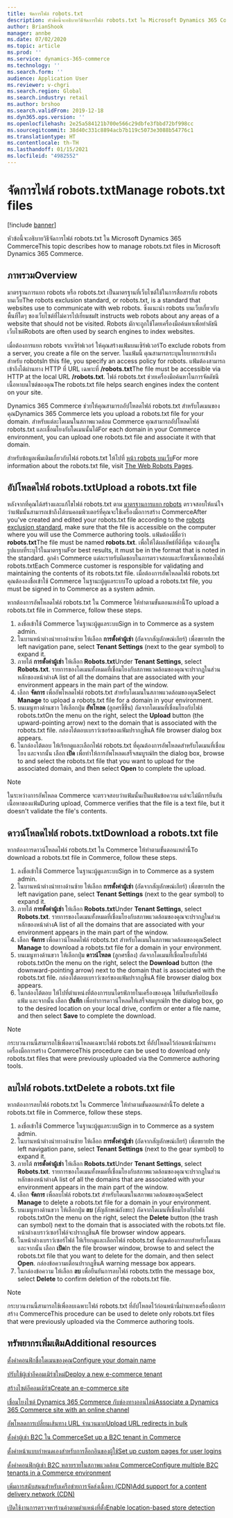 ```yaml
---
title: จัดการไฟล์ robots.txt
description: หัวข้อนี้จะอธิบายวิธีจัดการไฟล์ robots.txt ใน Microsoft Dynamics 365 Commerce
author: BrianShook
manager: annbe
ms.date: 07/02/2020
ms.topic: article
ms.prod: ''
ms.service: dynamics-365-commerce
ms.technology: ''
ms.search.form: ''
audience: Application User
ms.reviewer: v-chgri
ms.search.region: Global
ms.search.industry: retail
ms.author: brshoo
ms.search.validFrom: 2019-12-18
ms.dyn365.ops.version: ''
ms.openlocfilehash: 2e25a584121b700e566c29dbfe3fbbd72bf998cc
ms.sourcegitcommit: 38d40c331c8894acb7b119c5073e3088b54776c1
ms.translationtype: HT
ms.contentlocale: th-TH
ms.lasthandoff: 01/15/2021
ms.locfileid: "4982552"
---
```

# <a name="manage-robotstxt-files"></a><span data-ttu-id="8c0f5-103">จัดการไฟล์ robots.txt</span><span class="sxs-lookup"><span data-stu-id="8c0f5-103">Manage robots.txt files</span></span>


[!include [banner](includes/banner.md)]

<span data-ttu-id="8c0f5-104">หัวข้อนี้จะอธิบายวิธีจัดการไฟล์ robots.txt ใน Microsoft Dynamics 365 Commerce</span><span class="sxs-lookup"><span data-stu-id="8c0f5-104">This topic describes how to manage robots.txt files in Microsoft Dynamics 365 Commerce.</span></span>

## <a name="overview"></a><span data-ttu-id="8c0f5-105">ภาพรวม</span><span class="sxs-lookup"><span data-stu-id="8c0f5-105">Overview</span></span>

<span data-ttu-id="8c0f5-106">มาตรฐานการแยก robots หรือ robots.txt เป็นมาตรฐานที่เว็บไซต์ใช้ในการสื่อสารกับ robots บนเว็บ</span><span class="sxs-lookup"><span data-stu-id="8c0f5-106">The robots exclusion standard, or robots.txt, is a standard that websites use to communicate with web robots.</span></span> <span data-ttu-id="8c0f5-107">ซึ่งแนะนำ robots บนเว็บเกี่ยวกับพื้นที่ใดๆ ของเว็บไซต์ที่ไม่ควรไปเยี่ยมชม</span><span class="sxs-lookup"><span data-stu-id="8c0f5-107">It instructs web robots about any areas of a website that should not be visited.</span></span> <span data-ttu-id="8c0f5-108">Robots มักจะถูกใช้โดยเครื่องมือค้นหาเพื่อทำดัชนีเว็บไซต์</span><span class="sxs-lookup"><span data-stu-id="8c0f5-108">Robots are often used by search engines to index websites.</span></span>

<span data-ttu-id="8c0f5-109">เมื่อต้องการแยก robots จากเซิร์ฟเวอร์ ให้คุณสร้างแฟ้มบนเซิร์ฟเวอร์</span><span class="sxs-lookup"><span data-stu-id="8c0f5-109">To exclude robots from a server, you create a file on the server.</span></span> <span data-ttu-id="8c0f5-110">ในแฟ้มนี้ คุณสามารถระบุนโยบายการเข้าถึงสำหรับ robots</span><span class="sxs-lookup"><span data-stu-id="8c0f5-110">In this file, you specify an access policy for robots.</span></span> <span data-ttu-id="8c0f5-111">แฟ้มต้องสามารถเข้าถึงได้ผ่านทาง HTTP ที่ URL เฉพาะที่ **/robots.txt**</span><span class="sxs-lookup"><span data-stu-id="8c0f5-111">The file must be accessible via HTTP at the local URL **/robots.txt**.</span></span> <span data-ttu-id="8c0f5-112">ไฟล์ robots.txt ช่วยเครื่องมือค้นหาในการจัดดัชนีเนื้อหาบนไซต์ของคุณ</span><span class="sxs-lookup"><span data-stu-id="8c0f5-112">The robots.txt file helps search engines index the content on your site.</span></span>

<span data-ttu-id="8c0f5-113">Dynamics 365 Commerce ช่วยให้คุณสามารถอัปโหลดไฟล์ robots.txt สำหรับโดเมนของคุณ</span><span class="sxs-lookup"><span data-stu-id="8c0f5-113">Dynamics 365 Commerce lets you upload a robots.txt file for your domain.</span></span> <span data-ttu-id="8c0f5-114">สำหรับแต่ละโดเมนในสภาพแวดล้อม Commerce คุณสามารถอัปโหลดไฟล์ robots.txt และเชื่อมโยงกับโดเมนนั้นได้</span><span class="sxs-lookup"><span data-stu-id="8c0f5-114">For each domain in your Commerce environment, you can upload one robots.txt file and associate it with that domain.</span></span>

<span data-ttu-id="8c0f5-115">สำหรับข้อมูลเพิ่มเติมเกี่ยวกับไฟล์ robots.txt ให้ไปที่ [หน้า robots บนเว็บ](https://www.robotstxt.org/)</span><span class="sxs-lookup"><span data-stu-id="8c0f5-115">For more information about the robots.txt file, visit [The Web Robots Pages](https://www.robotstxt.org/).</span></span>

## <a name="upload-a-robotstxt-file"></a><span data-ttu-id="8c0f5-116">อัปโหลดไฟล์ robots.txt</span><span class="sxs-lookup"><span data-stu-id="8c0f5-116">Upload a robots.txt file</span></span>

<span data-ttu-id="8c0f5-117">หลังจากที่คุณได้สร้างและแก้ไขไฟล์ robots.txt ตาม [มาตรฐานการแยก robots](https://www.robotstxt.org/orig.html) ตรวจสอบให้แน่ใจว่าแฟ้มนั้นสามารถเข้าถึงได้บนคอมพิวเตอร์ที่คุณจะใช้เครื่องมือการสร้าง Commerce</span><span class="sxs-lookup"><span data-stu-id="8c0f5-117">After you've created and edited your robots.txt file according to the [robots exclusion standard](https://www.robotstxt.org/orig.html), make sure that the file is accessible on the computer where you will use the Commerce authoring tools.</span></span> <span data-ttu-id="8c0f5-118">แฟ้มต้องมีชื่อว่า **robots.txt**</span><span class="sxs-lookup"><span data-stu-id="8c0f5-118">The file must be named **robots.txt**.</span></span> <span data-ttu-id="8c0f5-119">เพื่อให้ได้ผลลัพธ์ที่ดีที่สุด จะต้องอยู่ในรูปแบบที่ระบุไว้ในมาตรฐาน</span><span class="sxs-lookup"><span data-stu-id="8c0f5-119">For best results, it must be in the format that is noted in the standard.</span></span> <span data-ttu-id="8c0f5-120">ลูกค้า Commerce แต่ละรายรับผิดชอบในการตรวจสอบและรักษาเนื้อหาของไฟล์ robots.txt</span><span class="sxs-lookup"><span data-stu-id="8c0f5-120">Each Commerce customer is responsible for validating and maintaining the contents of its robots.txt file.</span></span> <span data-ttu-id="8c0f5-121">เมื่อต้องการอัพโหลดไฟล์ robots.txt คุณต้องลงชื่อเข้าใช้ Commerce ในฐานะผู้ดูแลระบบ</span><span class="sxs-lookup"><span data-stu-id="8c0f5-121">To upload a robots.txt file, you must be signed in to Commerce as a system admin.</span></span>

<span data-ttu-id="8c0f5-122">หากต้องการอัพโหลดไฟล์ robots.txt ใน Commerce ให้ทำตามขั้นตอนเหล่านี้</span><span class="sxs-lookup"><span data-stu-id="8c0f5-122">To upload a robots.txt file in Commerce, follow these steps.</span></span>

1. <span data-ttu-id="8c0f5-123">ลงชื่อเข้าใช้ Commerce ในฐานะผู้ดูแลระบบ</span><span class="sxs-lookup"><span data-stu-id="8c0f5-123">Sign in to Commerce as a system admin.</span></span>
2. <span data-ttu-id="8c0f5-124">ในบานหน้าต่างนำทางด้านซ้าย ให้เลือก **การตั้งค่าผู้เช่า** (ถัดจากสัญลักษณ์เกียร์) เพื่อขยาย</span><span class="sxs-lookup"><span data-stu-id="8c0f5-124">In the left navigation pane, select **Tenant Settings** (next to the gear symbol) to expand it.</span></span>
3. <span data-ttu-id="8c0f5-125">ภายใต้ **การตั้งค่าผู้เช่า** ให้เลือก **Robots.txt**</span><span class="sxs-lookup"><span data-stu-id="8c0f5-125">Under **Tenant Settings**, select **Robots.txt**.</span></span> <span data-ttu-id="8c0f5-126">รายการของโดเมนทั้งหมดที่เชื่อมโยงกับสภาพแวดล้อมของคุณจะปรากฏในส่วนหลักของหน้าต่าง</span><span class="sxs-lookup"><span data-stu-id="8c0f5-126">A list of all the domains that are associated with your environment appears in the main part of the window.</span></span>
4. <span data-ttu-id="8c0f5-127">เลือก **จัดการ** เพื่ออัพโหลดไฟล์ robots.txt สำหรับโดเมนในสภาพแวดล้อมของคุณ</span><span class="sxs-lookup"><span data-stu-id="8c0f5-127">Select **Manage** to upload a robots.txt file for a domain in your environment.</span></span>
5. <span data-ttu-id="8c0f5-128">บนเมนูทางด้านขวา ให้เลือกปุ่ม **อัพโหลด** (ลูกศรชี้ขึ้น) ถัดจากโดเมนที่เชื่อมโยงกับไฟล์ robots.txt</span><span class="sxs-lookup"><span data-stu-id="8c0f5-128">On the menu on the right, select the **Upload** button (the upward-pointing arrow) next to the domain that is associated with the robots.txt file.</span></span> <span data-ttu-id="8c0f5-129">กล่องโต้ตอบเบราว์เซอร์ของแฟ้มปรากฏขึ้น</span><span class="sxs-lookup"><span data-stu-id="8c0f5-129">A file browser dialog box appears.</span></span>
6. <span data-ttu-id="8c0f5-130">ในกล่องโต้ตอบ ให้เรียกดูและเลือกไฟล์ robots.txt ที่คุณต้องการอัพโหลดสำหรับโดเมนที่เชื่อมโยง และจากนั้น เลือก **เปิด** เพื่อทำให้การอัพโหลดเสร็จสมบูรณ์</span><span class="sxs-lookup"><span data-stu-id="8c0f5-130">In the dialog box, browse to and select the robots.txt file that you want to upload for the associated domain, and then select **Open** to complete the upload.</span></span>

> [!NOTE] 
> <span data-ttu-id="8c0f5-131">ในระหว่างการอัพโหลด Commerce จะตรวจสอบว่าแฟ้มนั้นเป็นแฟ้มข้อความ แต่จะไม่มีการยืนยันเนื้อหาของแฟ้ม</span><span class="sxs-lookup"><span data-stu-id="8c0f5-131">During upload, Commerce verifies that the file is a text file, but it doesn't validate the file's contents.</span></span>

## <a name="download-a-robotstxt-file"></a><span data-ttu-id="8c0f5-132">ดาวน์โหลดไฟล์ robots.txt</span><span class="sxs-lookup"><span data-stu-id="8c0f5-132">Download a robots.txt file</span></span>

<span data-ttu-id="8c0f5-133">หากต้องการดาวน์โหลดไฟล์ robots.txt ใน Commerce ให้ทำตามขั้นตอนเหล่านี้</span><span class="sxs-lookup"><span data-stu-id="8c0f5-133">To download a robots.txt file in Commerce, follow these steps.</span></span>

1. <span data-ttu-id="8c0f5-134">ลงชื่อเข้าใช้ Commerce ในฐานะผู้ดูแลระบบ</span><span class="sxs-lookup"><span data-stu-id="8c0f5-134">Sign in to Commerce as a system admin.</span></span>
2. <span data-ttu-id="8c0f5-135">ในบานหน้าต่างนำทางด้านซ้าย ให้เลือก **การตั้งค่าผู้เช่า** (ถัดจากสัญลักษณ์เกียร์) เพื่อขยาย</span><span class="sxs-lookup"><span data-stu-id="8c0f5-135">In the left navigation pane, select **Tenant Settings** (next to the gear symbol) to expand it.</span></span>
3. <span data-ttu-id="8c0f5-136">ภายใต้ **การตั้งค่าผู้เช่า** ให้เลือก **Robots.txt**</span><span class="sxs-lookup"><span data-stu-id="8c0f5-136">Under **Tenant Settings**, select **Robots.txt**.</span></span> <span data-ttu-id="8c0f5-137">รายการของโดเมนทั้งหมดที่เชื่อมโยงกับสภาพแวดล้อมของคุณจะปรากฏในส่วนหลักของหน้าต่าง</span><span class="sxs-lookup"><span data-stu-id="8c0f5-137">A list of all the domains that are associated with your environment appears in the main part of the window.</span></span>
4. <span data-ttu-id="8c0f5-138">เลือก **จัดการ** เพื่อดาวน์โหลดไฟล์ robots.txt สำหรับโดเมนในสภาพแวดล้อมของคุณ</span><span class="sxs-lookup"><span data-stu-id="8c0f5-138">Select **Manage** to download a robots.txt file for a domain in your environment.</span></span>
5. <span data-ttu-id="8c0f5-139">บนเมนูทางด้านขวา ให้เลือกปุ่ม **ดาวน์โหลด** (ลูกศรชี้ลง) ถัดจากโดเมนที่เชื่อมโยงกับไฟล์ robots.txt</span><span class="sxs-lookup"><span data-stu-id="8c0f5-139">On the menu on the right, select the **Download** button (the downward-pointing arrow) next to the domain that is associated with the robots.txt file.</span></span> <span data-ttu-id="8c0f5-140">กล่องโต้ตอบเบราว์เซอร์ของแฟ้มปรากฏขึ้น</span><span class="sxs-lookup"><span data-stu-id="8c0f5-140">A file browser dialog box appears.</span></span>
6. <span data-ttu-id="8c0f5-141">ในกล่องโต้ตอบ ให้ไปที่ตำแหน่งที่ต้องการบนไดรฟ์ภายในเครื่องของคุณ ให้ยืนยันหรือป้อนชื่อแฟ้ม และจากนั้น เลือก **บันทึก** เพื่อทำการดาวน์โหลดให้เสร็จสมบูรณ์</span><span class="sxs-lookup"><span data-stu-id="8c0f5-141">In the dialog box, go to the desired location on your local drive, confirm or enter a file name, and then select **Save** to complete the download.</span></span>

> [!NOTE]
> <span data-ttu-id="8c0f5-142">กระบวนงานนี้สามารถใช้เพื่อดาวน์โหลดเฉพาะไฟล์ robots.txt ที่อัปโหลดไว้ก่อนหน้านี้ผ่านทางเครื่องมือการสร้าง Commerce</span><span class="sxs-lookup"><span data-stu-id="8c0f5-142">This procedure can be used to download only robots.txt files that were previously uploaded via the Commerce authoring tools.</span></span>

## <a name="delete-a-robotstxt-file"></a><span data-ttu-id="8c0f5-143">ลบไฟล์ robots.txt</span><span class="sxs-lookup"><span data-stu-id="8c0f5-143">Delete a robots.txt file</span></span>

<span data-ttu-id="8c0f5-144">หากต้องการลบไฟล์ robots.txt ใน Commerce ให้ทำตามขั้นตอนเหล่านี้</span><span class="sxs-lookup"><span data-stu-id="8c0f5-144">To delete a robots.txt file in Commerce, follow these steps.</span></span>

1. <span data-ttu-id="8c0f5-145">ลงชื่อเข้าใช้ Commerce ในฐานะผู้ดูแลระบบ</span><span class="sxs-lookup"><span data-stu-id="8c0f5-145">Sign in to Commerce as a system admin.</span></span>
2. <span data-ttu-id="8c0f5-146">ในบานหน้าต่างนำทางด้านซ้าย ให้เลือก **การตั้งค่าผู้เช่า** (ถัดจากสัญลักษณ์เกียร์) เพื่อขยาย</span><span class="sxs-lookup"><span data-stu-id="8c0f5-146">In the left navigation pane, select **Tenant Settings** (next to the gear symbol) to expand it.</span></span>
3. <span data-ttu-id="8c0f5-147">ภายใต้ **การตั้งค่าผู้เช่า** ให้เลือก **Robots.txt**</span><span class="sxs-lookup"><span data-stu-id="8c0f5-147">Under **Tenant Settings**, select **Robots.txt**.</span></span> <span data-ttu-id="8c0f5-148">รายการของโดเมนทั้งหมดที่เชื่อมโยงกับสภาพแวดล้อมของคุณจะปรากฏในส่วนหลักของหน้าต่าง</span><span class="sxs-lookup"><span data-stu-id="8c0f5-148">A list of all the domains that are associated with your environment appears in the main part of the window.</span></span>
4. <span data-ttu-id="8c0f5-149">เลือก **จัดการ** เพื่อลบไฟล์ robots.txt สำหรับโดเมนในสภาพแวดล้อมของคุณ</span><span class="sxs-lookup"><span data-stu-id="8c0f5-149">Select **Manage** to delete a robots.txt file for a domain in your environment.</span></span>
5. <span data-ttu-id="8c0f5-150">บนเมนูทางด้านขวา ให้เลือกปุ่ม **ลบ** (สัญลักษณ์ถังขยะ) ถัดจากโดเมนที่เชื่อมโยงกับไฟล์ robots.txt</span><span class="sxs-lookup"><span data-stu-id="8c0f5-150">On the menu on the right, select the **Delete** button (the trash can symbol) next to the domain that is associated with the robots.txt file.</span></span> <span data-ttu-id="8c0f5-151">หน้าต่างเบราว์เซอร์ไฟล์จะปรากฏขึ้น</span><span class="sxs-lookup"><span data-stu-id="8c0f5-151">A file browser window appears.</span></span>
6. <span data-ttu-id="8c0f5-152">ในหน้าต่างเบราว์เซอร์ไฟล์ ให้เรียกดูและเลือกไฟล์ robots.txt ที่คุณต้องการลบสำหรับโดเมน และจากนั้น เลือก **เปิด**</span><span class="sxs-lookup"><span data-stu-id="8c0f5-152">In the file browser window, browse to and select the robots.txt file that you want to delete for the domain, and then select **Open**.</span></span> <span data-ttu-id="8c0f5-153">กล่องข้อความเตือนปรากฏขึ้น</span><span class="sxs-lookup"><span data-stu-id="8c0f5-153">A warning message box appears.</span></span>
7. <span data-ttu-id="8c0f5-154">ในกล่องข้อความ ให้เลือก **ลบ** เพื่อยืนยันการลบไฟล์ robots.txt</span><span class="sxs-lookup"><span data-stu-id="8c0f5-154">In the message box, select **Delete** to confirm deletion of the robots.txt file.</span></span>

> [!NOTE] 
> <span data-ttu-id="8c0f5-155">กระบวนงานนี้สามารถใช้เพื่อลบเฉพาะไฟล์ robots.txt ที่อัปโหลดไว้ก่อนหน้านี้ผ่านทางเครื่องมือการสร้าง Commerce</span><span class="sxs-lookup"><span data-stu-id="8c0f5-155">This procedure can be used to delete only robots.txt files that were previously uploaded via the Commerce authoring tools.</span></span>

## <a name="additional-resources"></a><span data-ttu-id="8c0f5-156">ทรัพยากรเพิ่มเติม</span><span class="sxs-lookup"><span data-stu-id="8c0f5-156">Additional resources</span></span>

[<span data-ttu-id="8c0f5-157">ตั้งค่าคอนฟิกชื่อโดเมนของคุณ</span><span class="sxs-lookup"><span data-stu-id="8c0f5-157">Configure your domain name</span></span>](configure-your-domain-name.md)

[<span data-ttu-id="8c0f5-158">ปรับใช้ผู้เช่าอีคอมเมิร์ซใหม่</span><span class="sxs-lookup"><span data-stu-id="8c0f5-158">Deploy a new e-commerce tenant</span></span>](deploy-ecommerce-site.md)

[<span data-ttu-id="8c0f5-159">สร้างไซต์อีคอมเมิร์ซ</span><span class="sxs-lookup"><span data-stu-id="8c0f5-159">Create an e-commerce site</span></span>](create-ecommerce-site.md)

[<span data-ttu-id="8c0f5-160">เชื่อมโยงไซต์ Dynamics 365 Commerce กับช่องทางออนไลน์</span><span class="sxs-lookup"><span data-stu-id="8c0f5-160">Associate a Dynamics 365 Commerce site with an online channel</span></span>](associate-site-online-store.md)

[<span data-ttu-id="8c0f5-161">อัพโหลดการเปลี่ยนเส้นทาง URL จำนวนมาก</span><span class="sxs-lookup"><span data-stu-id="8c0f5-161">Upload URL redirects in bulk</span></span>](upload-bulk-redirects.md)

[<span data-ttu-id="8c0f5-162">ตั้งค่าผู้เช่า B2C ใน Commerce</span><span class="sxs-lookup"><span data-stu-id="8c0f5-162">Set up a B2C tenant in Commerce</span></span>](set-up-B2C-tenant.md)

[<span data-ttu-id="8c0f5-163">ตั้งค่าหน้าแบบกำหนดเองสำหรับการล็อกอินของผู้ใช้</span><span class="sxs-lookup"><span data-stu-id="8c0f5-163">Set up custom pages for user logins</span></span>](custom-pages-user-logins.md)

[<span data-ttu-id="8c0f5-164">ตั้งค่าคอนฟิกผู้เช่า B2C หลายรายในสภาพแวดล้อม Commerce</span><span class="sxs-lookup"><span data-stu-id="8c0f5-164">Configure multiple B2C tenants in a Commerce environment</span></span>](configure-multi-B2C-tenants.md)

[<span data-ttu-id="8c0f5-165">เพิ่มการสนับสนุนสำหรับเครือข่ายการจัดส่งเนื้อหา (CDN)</span><span class="sxs-lookup"><span data-stu-id="8c0f5-165">Add support for a content delivery network (CDN)</span></span>](add-cdn-support.md)

[<span data-ttu-id="8c0f5-166">เปิดใช้งานการตรวจหาร้านค้าตามตำแหน่งที่ตั้ง</span><span class="sxs-lookup"><span data-stu-id="8c0f5-166">Enable location-based store detection</span></span>](enable-store-detection.md)
